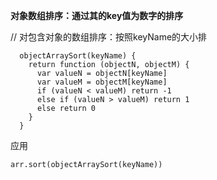 **对象数组排序：通过其的key值为数字的排序**

// 对包含对象的数组排序：按照keyName的大小排
````
  objectArraySort(keyName) {
    return function (objectN, objectM) {
      var valueN = objectN[keyName]
      var valueM = objectM[keyName]
      if (valueN < valueM) return -1
      else if (valueN > valueM) return 1
      else return 0
    }
  }
````
应用
````
arr.sort(objectArraySort(keyName))
````

